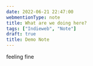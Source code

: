```yaml
---
date: 2022-06-21 22:47:00
webmentionType: note
title: What are we doing here?
tags: ["Indieweb", "Note"]
draft: true
title: Demo Note
---
```


feeling fine